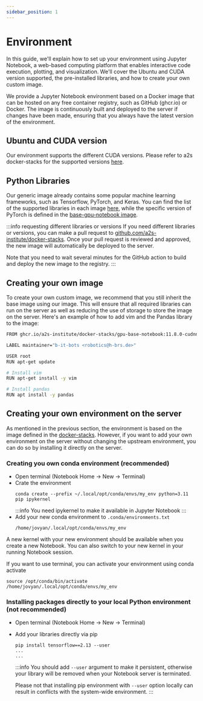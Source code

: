 ```yaml
---
sidebar_position: 1
---
```


# Environment
In this guide, we'll explain how to set up your environment using Jupyter Notebook, a web-based computing platform that enables interactive code execution, plotting, and visualization. We'll cover the Ubuntu and CUDA version supported, the pre-installed libraries, and how to create your own custom image.

We provide a Jupyter Notebook environment based on a Docker image that can be hosted on any free container registry, such as GitHub (ghcr.io) or Docker. The image is continuously built and deployed to the server if changes have been made, ensuring that you always have the latest version of the environment.

## Ubuntu and CUDA version
Our environment supports the different CUDA versions. Please refer to a2s docker-stacks for the supported versions [here](https://github.com/a2s-institute/docker-stacks).

## Python Libraries
Our generic image already contains some popular machine learning frameworks, such as Tensorflow, PyTorch, and Keras. You can find the list of the supported libraries in each image [here](https://github.com/a2s-institute/docker-stacks), while the specific version of PyTorch is defined in the [base-gpu-notebook image](https://github.com/a2s-institute/docker-stacks/tree/master/base-gpu-notebook).

:::info requesting different libraries or versions
If you need different libraries or versions, you can make a pull request to [github.com/a2s-institute/docker-stacks](https://github.com/a2s-institute/docker-stacks). Once your pull request is reviewed and approved, the new image will automatically be deployed to the server.

Note that you need to wait several minutes for the GitHub action to build and deploy the new image to the registry.
:::

## Creating your own image
To create your own custom image, we recommend that you still inherit the base image using our image. This will ensure that all required libraries can run on the server as well as reducing the use of storage to store the image on the server. Here's an example of how to add vim and the Pandas library to the image:

```bash
FROM ghcr.io/a2s-institute/docker-stacks/gpu-base-notebook:11.8.0-cudnn8-runtime-ubuntu22.04

LABEL maintainer="b-it-bots <robotics@h-brs.de>"

USER root
RUN apt-get update

# Install vim
RUN apt-get install -y vim

# Install pandas
RUN apt install -y pandas
```

## Creating your own environment on the server
As mentioned in the previous section, the environment is based on the image defined in the [docker-stacks](https://github.com/a2s-institute/docker-stacks). However, if you want to add your own environment on the server without changing the upstream environment, you can do so by installing it directly on the server.

### Creating you own conda environment (recommended)
* Open terminal (Notebook Home -> New -> Terminal)
* Crate the environment
  ```
  conda create --prefix ~/.local/opt/conda/envs/my_env python=3.11 pip ipykernel
  ```
  :::info
  You need ipykernel to make it available in Jupyter Notebook
  :::
* Add your new conda environment to `.conda/environments.txt`
  ```
  /home/jovyan/.local/opt/conda/envs/my_env
  ```

A new kernel with your new environment should be available when you create a new Notebook. You can also switch to your new kernel in your running Notebook session.

If you want to use terminal, you can activate your environment using conda activate
```
source /opt/conda/bin/activate /home/jovyan/.local/opt/conda/envs/my_env
```

### Installing packages directly to your local Python environment (not recommended)
* Open terminal (Notebook Home -> New -> Terminal)
* Add your libraries directly via pip
  ```
  pip install tensorflow==2.13 --user
  ...
  ...
  ```

  :::info
  You should add `--user` argument to make it persistent, otherwise your library will be removed when your Notebook server is terminated.

  Please not that installing pip environment with `--user` option locally can result in conflicts with the system-wide environment.
  :::


